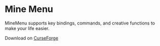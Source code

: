 Mine Menu
==========

MineMenu supports key bindings, commands, and creative functions to make your life easier.

Download on [CurseForge](https://minecraft.curseforge.com/projects/minemenu)